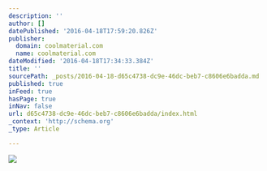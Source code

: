 ```yaml
---
description: ''
author: []
datePublished: '2016-04-18T17:59:20.826Z'
publisher:
  domain: coolmaterial.com
  name: coolmaterial.com
dateModified: '2016-04-18T17:34:33.384Z'
title: ''
sourcePath: _posts/2016-04-18-d65c4738-dc9e-46dc-beb7-c8606e6badda.md
published: true
inFeed: true
hasPage: true
inNav: false
url: d65c4738-dc9e-46dc-beb7-c8606e6badda/index.html
_context: 'http://schema.org'
_type: Article

---
```

![](http://coolmaterial.wpengine.netdna-cdn.com/wp-content/uploads/2012/05/1966-Shelby-Cobra-427.jpg)